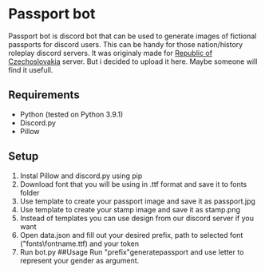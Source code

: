 # Passport bot
Passport bot is discord bot that can be used to generate images of fictional passports for discord users. This can be handy for those nation/history roleplay discord servers. It was originaly made for [Republic of Czechoslovakia](https://discord.gg/Rd4xz8RrCh) server. But i decided to upload it here. Maybe someone will find it usefull.
## Requirements
* Python (tested on Python 3.9.1)
* Discord.py
* Pillow
## Setup
1. Instal Pillow and discord.py using pip
1. Download font that you will be using in .ttf format and save it to fonts folder
1. Use template to create your passport image and save it as passport.jpg
1. Use template to create your stamp image and save it as stamp.png
1. Instead of templates you can use design from our discord server if you want
1. Open data.json and fill out your desired prefix, path to selected font ("fonts\fontname.ttf) and your token
1. Run bot.py
##Usage
Run "prefix"generatepassport and use letter to represent your gender as argument.
